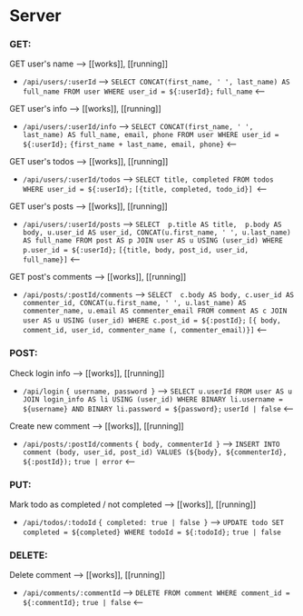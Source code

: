 # Server

### GET:

GET user's name --> [[works]], [[running]]
* ```/api/users/:userId```
  --> ```SELECT CONCAT(first_name, ' ', last_name)
        AS full_name
      FROM user
      WHERE user_id = ${:userId};```
  ```full_name``` <--


GET user's info --> [[works]], [[running]]
* ```/api/users/:userId/info```
  --> ```SELECT CONCAT(first_name, ' ', last_name)
        AS full_name,
        email,
        phone
      FROM user
      WHERE user_id = ${:userId};```
  ```{first_name + last_name, email, phone}``` <--


GET user's todos --> [[works]], [[running]]
* ```/api/users/:userId/todos```
  --> ```SELECT title, completed
      FROM todos
      WHERE user_id = ${:userId};```
  ```[{title, completed, todo_id}] ```<--


GET user's posts --> [[works]], [[running]]
* ```/api/users/:userId/posts```
  --> ```SELECT 
        p.title AS title, 
        p.body AS body,
        u.user_id AS user_id,
        CONCAT(u.first_name, ' ', u.last_name) AS full_name
      FROM post AS p
      JOIN user AS u
      USING (user_id)
      WHERE p.user_id = ${:userId};```
  ```[{title, body, post_id, user_id, full_name}]``` <--


GET post's comments --> [[works]], [[running]]
* ```/api/posts/:postId/comments```
  --> ```SELECT 
            c.body AS body,
            c.user_id AS commenter_id,
            CONCAT(u.first_name, ' ', u.last_name)
              AS commenter_name,
            u.email AS commenter_email
      FROM comment AS c
      JOIN user AS u
        USING (user_id)
      WHERE c.post_id = ${:postId};```
  ```[{ body, comment_id, user_id, commenter_name (, commenter_email)}]``` <--

### POST:

Check login info --> [[works]], [[running]]
* ```/api/login```
  ```{ username, password }```
  --> ```SELECT u.userId
      FROM user AS u
      JOIN login_info AS li
      USING (user_id)
      WHERE BINARY li.username = ${username}
        AND BINARY li.password = ${password};```
  ```userId | false``` <--


Create new comment --> [[works]], [[running]]
* ```/api/posts/:postId/comments```
  ```{ body, commenterId }```
  --> ```INSERT INTO comment (body, user_id, post_id)
      VALUES (${body}, ${commenterId}, ${:postId});```
  ```true | error``` <--


### PUT:

Mark todo as completed / not completed --> [[works]], [[running]]
* ```/api/todos/:todoId```
  ```{ completed: true | false }```
  --> ```UPDATE todo
      SET completed = ${completed}
      WHERE todoId = ${:todoId};```
  ```true | false```
  <!-- user must be verified by client -->

### DELETE:

Delete comment --> [[works]], [[running]]
* ```/api/comments/:commentId```
  --> ```DELETE FROM comment
      WHERE comment_id = ${:commentId};```
  ```true | false``` <--
  <!-- user must be verified by client -->
